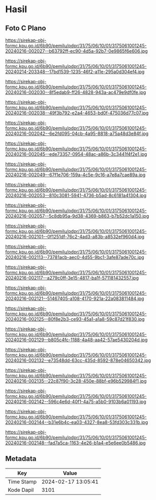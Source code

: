 # Hasil

## Foto C Plano

https://sirekap-obj-formc.kpu.go.id/6b90/pemilu/pdpr/31/75/06/10/01/3175061001245-20240216-002027--b63792ff-ec90-4d5a-92b7-0e9865f6e606.jpg

https://sirekap-obj-formc.kpu.go.id/6b90/pemilu/pdpr/31/75/06/10/01/3175061001245-20240214-203348--17bd1539-1235-46f2-a11e-295a0d304ef4.jpg

https://sirekap-obj-formc.kpu.go.id/6b90/pemilu/pdpr/31/75/06/10/01/3175061001245-20240216-002030--8f5edab9-ff26-4828-943a-ac479e9df0fe.jpg

https://sirekap-obj-formc.kpu.go.id/6b90/pemilu/pdpr/31/75/06/10/01/3175061001245-20240216-002038--49f3b792-e2a4-4653-bd0f-475036d77c07.jpg

https://sirekap-obj-formc.kpu.go.id/6b90/pemilu/pdpr/31/75/06/10/01/3175061001245-20240216-002042--6e2fd095-04cb-4a95-8818-a75a48d3e84f.jpg

https://sirekap-obj-formc.kpu.go.id/6b90/pemilu/pdpr/31/75/06/10/01/3175061001245-20240216-002045--ede73357-0954-48ac-a86b-3c3441f4f2e1.jpg

https://sirekap-obj-formc.kpu.go.id/6b90/pemilu/pdpr/31/75/06/10/01/3175061001245-20240216-002049--67f1e706-159a-4c5e-9c16-a7e8a7cae89a.jpg

https://sirekap-obj-formc.kpu.go.id/6b90/pemilu/pdpr/31/75/06/10/01/3175061001245-20240216-002053--810c3081-5941-4736-b5ad-8c6181a41304.jpg

https://sirekap-obj-formc.kpu.go.id/6b90/pemilu/pdpr/31/75/06/10/01/3175061001245-20240216-002057--5c8db95a-9d38-4369-b863-b7b52dc1a150.jpg

https://sirekap-obj-formc.kpu.go.id/6b90/pemilu/pdpr/31/75/06/10/01/3175061001245-20240216-002101--0f1251df-76c2-4ad3-a83b-a8532ef960d4.jpg

https://sirekap-obj-formc.kpu.go.id/6b90/pemilu/pdpr/31/75/06/10/01/3175061001245-20240216-002113--73781acb-aec0-4d55-9bc1-3afe87ade70c.jpg

https://sirekap-obj-formc.kpu.go.id/6b90/pemilu/pdpr/31/75/06/10/01/3175061001245-20240216-002117--a279c0ff-3e15-4817-ba1f-571181432557.jpg

https://sirekap-obj-formc.kpu.go.id/6b90/pemilu/pdpr/31/75/06/10/01/3175061001245-20240216-002121--51467405-a108-4170-921a-22a083811484.jpg

https://sirekap-obj-formc.kpu.go.id/6b90/pemilu/pdpr/31/75/06/10/01/3175061001245-20240216-002125--80f8e2b3-ce93-45a1-a1a8-59c87d21f830.jpg

https://sirekap-obj-formc.kpu.go.id/6b90/pemilu/pdpr/31/75/06/10/01/3175061001245-20240216-002129--b805c4fc-1188-4a48-aa42-57ae5430204d.jpg

https://sirekap-obj-formc.kpu.go.id/6b90/pemilu/pdpr/31/75/06/10/01/3175061001245-20240216-002132--e73548dd-63cc-435d-8592-878e04650342.jpg

https://sirekap-obj-formc.kpu.go.id/6b90/pemilu/pdpr/31/75/06/10/01/3175061001245-20240216-002135--22c87f90-3c28-450e-88bf-e96b529984f1.jpg

https://sirekap-obj-formc.kpu.go.id/6b90/pemilu/pdpr/31/75/06/10/01/3175061001245-20240216-002142--596c4e6d-40f1-4a75-a5b0-9103b6a01193.jpg

https://sirekap-obj-formc.kpu.go.id/6b90/pemilu/pdpr/31/75/06/10/01/3175061001245-20240216-002144--b31e6b4c-ea03-4327-8ea8-53fd303c331b.jpg

https://sirekap-obj-formc.kpu.go.id/6b90/pemilu/pdpr/31/75/06/10/01/3175061001245-20240216-002148--fad7a5ca-1163-4e26-b1a4-e5e6ee0b5486.jpg


## Metadata

| Key        | Value               |
| ---------- | ------------------- |
| Time Stamp | 2024-02-17 13:05:41 |
| Kode Dapil | 3101                |



